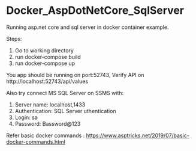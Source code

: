 # Docker_AspDotNetCore_SqlServer
Running asp.net core and sql server in docker container example.


Steps:
1.	Go to working directory
2.	run docker-compose build
3.	run docker-compose up

You app should be running on port:52743, Verify API on http://localhost:52743/api/values

Also try connect MS SQL Server on SSMS with:
1.	Server name: localhost,1433
2.	Authentication: SQL Server uthentication
3.	Login: sa
4.	Password: Bassword@123

Refer basic docker commands : https://www.asptricks.net/2019/07/basic-docker-commands.html

